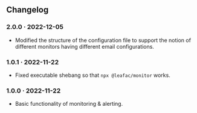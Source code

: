 ## Changelog

### 2.0.0 · 2022-12-05

- Modified the structure of the configuration file to support the notion of different monitors having different email configurations.

### 1.0.1 · 2022-11-22

- Fixed executable shebang so that `npx @leafac/monitor` works.

### 1.0.0 · 2022-11-22

- Basic functionality of monitoring & alerting.
